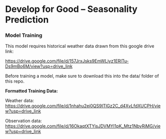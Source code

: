 # Develop for Good – Seasonality Prediction

### Model Training

This model requires historical weather data drawn from this google drive link:

https://drive.google.com/file/d/157JrxJsks9EmWLjyz1ERITu-Ds9mBo6M/view?usp=drive_link

Before training a model, make sure to download this into the data/ folder of this repo.

**Formatted Training Data:**
 
Weather data: https://drive.google.com/file/d/1nhahu2ei0QS9ITlGz2C_d4XvLfdXUCPH/view?usp=drive_link

Observation data: https://drive.google.com/file/d/16OkaqtXTYisJDVMYl1pK_Mtz1NbvRiMG/view?usp=drive_link
